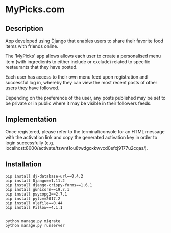 # MyPicks.com


## Description

App developed using Django that enables users to share their favorite food items with friends online.

The 'MyPicks' app allows allows each user to create a personalised menu item (with ingredients to either include or exclude) related to specific restaurants that they have posted.

Each user has access to their own menu feed upon registration and successful log in, whereby they can view the most recent posts of other users they have followed.

Depending on the preference of the user, any posts published may be set to be private or in public where it may be visible in their followers feeds.


## Implementation

Once registered, please refer to the terminal/console for an HTML message with the activation link and copy the generated activation key in order to login successfully (e.g. localhost:8000/activate/tzwnt1ou8twdgoxkwvcd0efxj9177u2cqas/).


## Installation

```
pip install dj-database-url==0.4.2
pip install Django==1.11.2
pip install django-crispy-forms==1.6.1
pip install gunicorn==19.7.1
pip install psycopg2==2.7.1
pip install pytz==2017.2
pip install olefile==0.44
pip install Pillow==4.1.1


python manage.py migrate
python manage.py runserver
```
